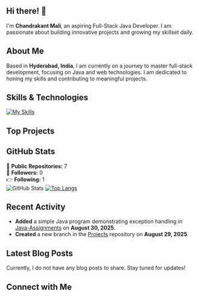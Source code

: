 ## Hi there! 👋

I'm **Chandrakant Mali**, an aspiring Full-Stack Java Developer. I am passionate about building innovative projects and growing my skillset daily.

## About Me

Based in **Hyderabad, India**, I am currently on a journey to master full-stack development, focusing on Java and web technologies. I am dedicated to honing my skills and contributing to meaningful projects.

## Skills & Technologies

[![My Skills](https://skillicons.dev/icons?i=java,spring,html,css,docker,git,mysql,js,graphql&perline=8)](https://skillicons.dev)

## Top Projects







## GitHub Stats
🌟 **Public Repositories:** 7  
👥 **Followers:** 0  
👉 **Following:** 1  
![GitHub Stats](https://github-readme-stats.vercel.app/api?username=chandrakant-mali85&show_icons=true&theme=radical)
[![Top Langs](https://github-readme-stats.vercel.app/api/top-langs/?username=chandrakant-mali85&layout=compact&theme=dark)](https://github.com/anuraghazra/github-readme-stats)

## Recent Activity

- **Added** a simple Java program demonstrating exception handling in [Java-Assignments](https://github.com/chandrakant-mali85/Java-Assignments) on **August 30, 2025**.
- **Created** a new branch in the [Projects](https://github.com/chandrakant-mali85/Projects) repository on **August 29, 2025**.

## Latest Blog Posts

Currently, I do not have any blog posts to share. Stay tuned for updates!

## Connect with Me
